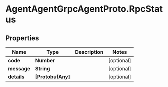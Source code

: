 # AgentAgentGrpcAgentProto.RpcStatus

## Properties

Name | Type | Description | Notes
------------ | ------------- | ------------- | -------------
**code** | **Number** |  | [optional] 
**message** | **String** |  | [optional] 
**details** | [**[ProtobufAny]**](ProtobufAny.md) |  | [optional] 


